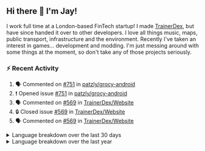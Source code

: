 ## Hi there 👋 I'm Jay!
I work full time at a London-based FinTech startup! I made [TrainerDex](https://www.github.com/TrainerDex), but have since handed it over to other developers. I love all things music, maps, public transport, infrastructure and the environment. Recently I've taken an interest in games... development and modding. I'm just messing around with some things at the moment, so don't take any of those projects seriously.

### :zap: Recent Activity

<!--START_SECTION:activity-->
1. 🗣 Commented on [#751](https://github.com/patzly/grocy-android/issues/751#issuecomment-1673599284) in [patzly/grocy-android](https://github.com/patzly/grocy-android)
2. ❗ Opened issue [#751](https://github.com/patzly/grocy-android/issues/751) in [patzly/grocy-android](https://github.com/patzly/grocy-android)
3. 🗣 Commented on [#569](https://github.com/TrainerDex/Website/issues/569#issuecomment-1669615319) in [TrainerDex/Website](https://github.com/TrainerDex/Website)
4. 🔒 Closed issue [#569](https://github.com/TrainerDex/Website/issues/569) in [TrainerDex/Website](https://github.com/TrainerDex/Website)
5. 🗣 Commented on [#569](https://github.com/TrainerDex/Website/issues/569#issuecomment-1669573617) in [TrainerDex/Website](https://github.com/TrainerDex/Website)
<!--END_SECTION:activity-->

<details>
  <summary>Language breakdown over the last 30 days</summary>
  
  [<img src="https://wakatime.com/share/@TurnrDev/4142a9ac-7325-4d2f-a2bb-ec199b5c798c.svg" alt="A graph showing a rundown of my languages used in the past 30 days. Unforunately, I am unable to autogen alt headers for this at the moment."/>](https://wakatime.com/@TurnrDev)
</details>

<details>
  <summary>Language breakdown over the last year</summary>
  
  [<img src="https://github-readme-stats.vercel.app/api/wakatime?username=TurnrDev&layout=compact" alt="A graph showing a rundown of my languages used in the past year. Unforunately, I am unable to autogen alt headers for this at the moment." />](https://wakatime.com/@TurnrDev)
</details>
